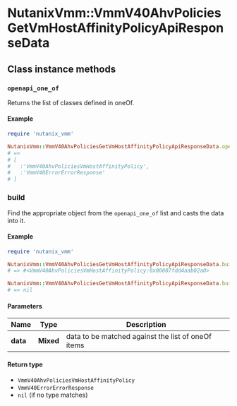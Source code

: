 # NutanixVmm::VmmV40AhvPoliciesGetVmHostAffinityPolicyApiResponseData

## Class instance methods

### `openapi_one_of`

Returns the list of classes defined in oneOf.

#### Example

```ruby
require 'nutanix_vmm'

NutanixVmm::VmmV40AhvPoliciesGetVmHostAffinityPolicyApiResponseData.openapi_one_of
# =>
# [
#   :'VmmV40AhvPoliciesVmHostAffinityPolicy',
#   :'VmmV40ErrorErrorResponse'
# ]
```

### build

Find the appropriate object from the `openapi_one_of` list and casts the data into it.

#### Example

```ruby
require 'nutanix_vmm'

NutanixVmm::VmmV40AhvPoliciesGetVmHostAffinityPolicyApiResponseData.build(data)
# => #<VmmV40AhvPoliciesVmHostAffinityPolicy:0x00007fdd4aab02a0>

NutanixVmm::VmmV40AhvPoliciesGetVmHostAffinityPolicyApiResponseData.build(data_that_doesnt_match)
# => nil
```

#### Parameters

| Name | Type | Description |
| ---- | ---- | ----------- |
| **data** | **Mixed** | data to be matched against the list of oneOf items |

#### Return type

- `VmmV40AhvPoliciesVmHostAffinityPolicy`
- `VmmV40ErrorErrorResponse`
- `nil` (if no type matches)

